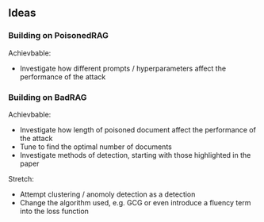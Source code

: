 ## Ideas

### Building on PoisonedRAG

Achievbable:

- Investigate how different prompts / hyperparameters affect the performance of the attack

### Building on BadRAG

Achievbable:

- Investigate how length of poisoned document affect the performance of the attack
- Tune to find the optimal number of documents
- Investigate methods of detection, starting with those highlighted in the paper

Stretch:

- Attempt clustering / anomoly detection as a detection
- Change the algorithm used, e.g. GCG or even introduce a fluency term into the loss function
